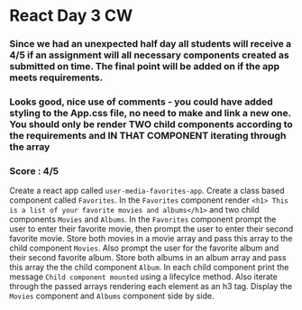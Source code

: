 # React Day 3 CW
### Since we had an unexpected half day all students will receive a 4/5 if an assignment will all necessary components created as submitted on time. The final point will be added on if the app meets requirements. 
### Looks good, nice use of comments - you could have added styling to the App.css file, no need to make and link a new one. You should only be render TWO child components according to the requirements and IN THAT COMPONENT iterating through the array
### Score : 4/5 

Create a react app called `user-media-favorites-app`. Create a class based component called `Favorites`. In the `Favorites` component render `<h1> This is a list of your favorite movies and albums</h1>` and two child components `Movies` and `Albums`. In the `Favorites` component prompt the user to enter their favorite movie, then prompt the user to enter their second favorite movie. Store both movies in a movie array and pass this array to the child component  `Movies`. Also prompt the user for the favorite album and their second favorite album. Store both albums in an album array and pass this array the the child component `Album`. In each child component print the message `Child component mounted` using a lifecylce method. Also iterate through the passed arrays rendering each element as an h3 tag. Display the `Movies` component and `Albums` component side by side.